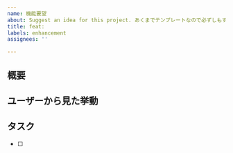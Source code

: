 ```yaml
---
name: 機能要望
about: Suggest an idea for this project. あくまでテンプレートなので必ずしもすべての項目を埋めなくてよい
title: feat: 
labels: enhancement
assignees: ''

---
```


## 概要

## ユーザーから見た挙動

## タスク
- [ ] 
